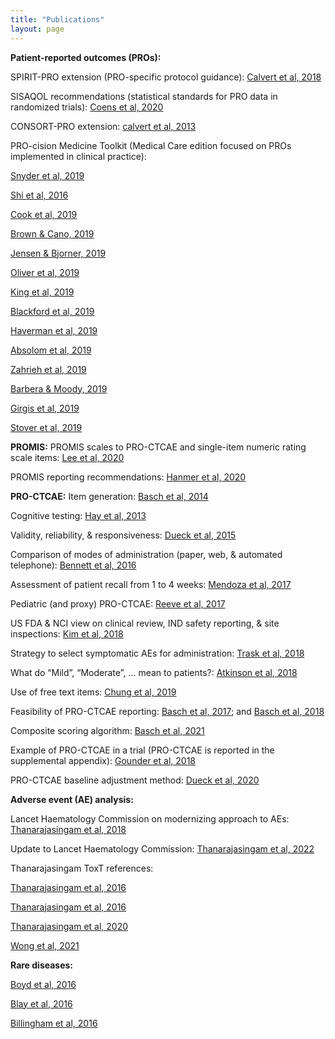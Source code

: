 ```yaml
---
title: "Publications"
layout: page
---
```



**Patient-reported outcomes (PROs):** 

SPIRIT-PRO extension (PRO-specific protocol guidance):  [Calvert et al, 2018](https://pubmed.ncbi.nlm.nih.gov/29411037/)

SISAQOL recommendations (statistical standards for PRO data in randomized trials):  [Coens et al, 2020](https://pubmed.ncbi.nlm.nih.gov/32007209/)

CONSORT-PRO extension:  [calvert et al, 2013](https://pubmed.ncbi.nlm.nih.gov/23443445/)

PRO-cision Medicine Toolkit (Medical Care edition focused on PROs implemented in clinical practice):

[Snyder et al, 2019](https://pubmed.ncbi.nlm.nih.gov/30985589/)

[Shi et al, 2016](https://pubmed.ncbi.nlm.nih.gov/30985590/)

[Cook et al, 2019](https://pubmed.ncbi.nlm.nih.gov/30985591/)

[Brown & Cano, 2019](https://pubmed.ncbi.nlm.nih.gov/30985592/)

[Jensen & Bjorner, 2019](https://pubmed.ncbi.nlm.nih.gov/30985593/)

[Oliver et al, 2019](https://pubmed.ncbi.nlm.nih.gov/30985594/)

[King et al, 2019](https://pubmed.ncbi.nlm.nih.gov/30985595/)

[Blackford et al, 2019](https://pubmed.ncbi.nlm.nih.gov/30985596/)

[Haverman et al, 2019](https://pubmed.ncbi.nlm.nih.gov/30985597/)

[Absolom et al, 2019](https://pubmed.ncbi.nlm.nih.gov/30985598/)

[Zahrieh et al, 2019](https://pubmed.ncbi.nlm.nih.gov/30985599/)

[Barbera & Moody, 2019](https://pubmed.ncbi.nlm.nih.gov/30985600/)

[Girgis et al, 2019](https://pubmed.ncbi.nlm.nih.gov/30985601/)

[Stover et al, 2019](https://pubmed.ncbi.nlm.nih.gov/30985602/)


**PROMIS:**
PROMIS scales to PRO-CTCAE and single-item numeric rating scale items:  [Lee et al, 2020](https://pubmed.ncbi.nlm.nih.gov/33305344/)

PROMIS reporting recommendations: [Hanmer et al, 2020](https://pubmed.ncbi.nlm.nih.gov/32215788/)

**PRO-CTCAE:**
Item generation:  [Basch et al, 2014](https://pubmed.ncbi.nlm.nih.gov/25265940/)

Cognitive testing:  [Hay et al, 2013](https://pubmed.ncbi.nlm.nih.gov/23868457/)

Validity, reliability, & responsiveness:  [Dueck et al, 2015](https://pubmed.ncbi.nlm.nih.gov/26270597/)

Comparison of modes of administration (paper, web, & automated telephone):  [Bennett et al, 2016](https://pubmed.ncbi.nlm.nih.gov/26892667/) 

Assessment of patient recall from 1 to 4 weeks:  [Mendoza et al, 2017](https://pubmed.ncbi.nlm.nih.gov/28545337/)

Pediatric (and proxy) PRO-CTCAE:  [Reeve et al, 2017](https://pubmed.ncbi.nlm.nih.gov/28062347/)

US FDA & NCI view on clinical review, IND safety reporting, & site inspections:  [Kim et al, 2018](https://pubmed.ncbi.nlm.nih.gov/29237718/)

Strategy to select symptomatic AEs for administration:  [Trask et al, 2018](https://pubmed.ncbi.nlm.nih.gov/30230365/)

What do “Mild”, “Moderate”, … mean to patients?:  [Atkinson et al, 2018](https://pubmed.ncbi.nlm.nih.gov/29129739/)

Use of free text items:  [Chung et al, 2019](https://pubmed.ncbi.nlm.nih.gov/30840079/)

Feasibility of PRO-CTCAE reporting:  [Basch et al, 2017](https://pubmed.ncbi.nlm.nih.gov/28463161/); and  [Basch et al, 2018](https://pubmed.ncbi.nlm.nih.gov/30204536/)

Composite scoring algorithm:  [Basch et al, 2021](https://pubmed.ncbi.nlm.nih.gov/33258687/)

Example of PRO-CTCAE in a trial (PRO-CTCAE is reported in the supplemental appendix):  [Gounder et al, 2018](https://pubmed.ncbi.nlm.nih.gov/30575484/)

PRO-CTCAE baseline adjustment method:  [Dueck et al, 2020](https://pubmed.ncbi.nlm.nih.gov/31556911/)

**Adverse event (AE) analysis:**

Lancet Haematology Commission on modernizing approach to AEs:  [Thanarajasingam et al, 2018](https://pubmed.ncbi.nlm.nih.gov/29907552/)

Update to Lancet Haematology Commission:  [Thanarajasingam et al, 2022](https://pubmed.ncbi.nlm.nih.gov/35483398/)

Thanarajasingam ToxT references:

[Thanarajasingam et al, 2016](https://pubmed.ncbi.nlm.nih.gov/27083333/)

[Thanarajasingam et al, 2016](https://pubmed.ncbi.nlm.nih.gov/27396640/)

[Thanarajasingam et al, 2020](https://pubmed.ncbi.nlm.nih.gov/32470440/)

[Wong et al, 2021](https://pubmed.ncbi.nlm.nih.gov/32951293/)


**Rare diseases:**

[Boyd et al, 2016](https://pubmed.ncbi.nlm.nih.gov/26868354/)

[Blay et al, 2016](https://pubmed.ncbi.nlm.nih.gov/26868355/)

[Billingham et al, 2016](https://pubmed.ncbi.nlm.nih.gov/26868356/)


